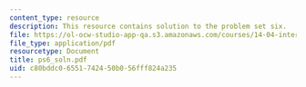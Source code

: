```yaml
---
content_type: resource
description: This resource contains solution to the problem set six.
file: https://ol-ocw-studio-app-qa.s3.amazonaws.com/courses/14-04-intermediate-microeconomic-theory-fall-2006/c80bddc06551742450b056fff824a235_ps6_soln.pdf
file_type: application/pdf
resourcetype: Document
title: ps6_soln.pdf
uid: c80bddc0-6551-7424-50b0-56fff824a235
---
```

